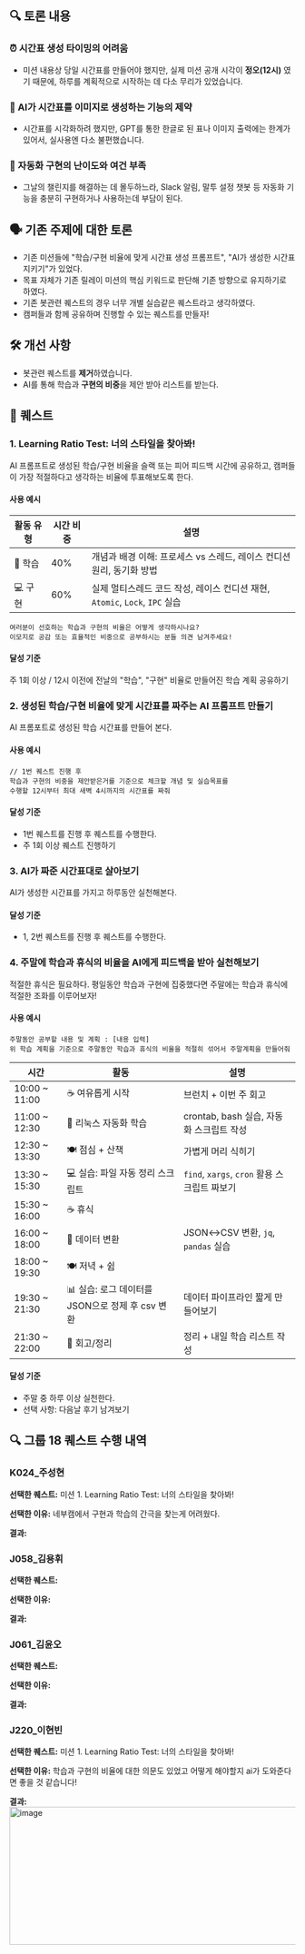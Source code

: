 ## 🔍 토론 내용 
### ⏰ 시간표 생성 타이밍의 어려움
- 미션 내용상 당일 시간표를 만들어야 했지만, 실제 미션 공개 시각이 **정오(12시)** 였기 때문에,  하루를 계획적으로 시작하는 데 다소 무리가 있었습니다.

### 📸 AI가 시간표를 이미지로 생성하는 기능의 제약
- 시간표를 시각화하려 했지만, GPT를 통한 한글로 된 표나 이미지 출력에는 한계가 있어서, 실사용엔 다소 불편했습니다.

### 🤖 자동화 구현의 난이도와 여건 부족
- 그날의 챌린지를 해결하는 데 몰두하느라, Slack 알림, 말투 설정 챗봇 등 자동화 기능을 충분히 구현하거나 사용하는데 부담이 된다.

## 🗣️ 기존 주제에 대한 토론
- 기존 미션들에 "학습/구현 비율에 맞게 시간표 생성 프롬프트", "AI가 생성한 시간표 지키기"가 있었다.
- 목표 자체가 기존 릴레이 미션의 핵심 키워드로 판단해 기존 방향으로 유지하기로 하였다.
- 기존 봇관련 퀘스트의 경우 너무 개별 실습같은 퀘스트라고 생각하였다.
- 캠퍼들과 함께 공유하며 진행할 수 있는 퀘스트를 만들자!


## 🛠️ 개선 사항
- 봇관련 퀘스트를 **제거**하였습니다.
- AI를 통해 학습과 **구현의 비중**을 제안 받아 리스트를 받는다.

## 📝 퀘스트
### 1. Learning Ratio Test: 너의 스타일을 찾아봐!
AI 프롬프트로 생성된 학습/구현 비율을 슬랙 또는 피어 피드백 시간에 공유하고, 캠퍼들이 가장 적절하다고 생각하는 비율에 투표해보도록 한다.
#### 사용 예시
| 활동 유형 | 시간 비중 | 설명                                                     |
| ----- | ----- | ------------------------------------------------------ |
| 📘 학습 | 40%   | 개념과 배경 이해: 프로세스 vs 스레드, 레이스 컨디션 원리, 동기화 방법             |
| 💻 구현 | 60%   | 실제 멀티스레드 코드 작성, 레이스 컨디션 재현, `Atomic`, `Lock`, `IPC` 실습 |

```text
여러분이 선호하는 학습과 구현의 비율은 어떻게 생각하시나요?
이모지로 공감 또는 효율적인 비중으로 공부하시는 분들 의견 남겨주세요!
```
#### 달성 기준
주 1회 이상 / 12시 이전에 전날의 "학습", "구현" 비율로 만들어진 학습 계획 공유하기

### 2. 생성된 학습/구현 비율에 맞게 시간표를 짜주는 AI 프롬프트 만들기
AI 프롬포트로 생성된 학습 시간표를 만들어 본다.
#### 사용 예시
```text
// 1번 퀘스트 진행 후 
학습과 구현의 비중을 제안받은거를 기준으로 체크할 개념 및 실습목표를 
수행할 12시부터 최대 새벽 4시까지의 시간표를 짜줘
```
#### 달성 기준
- 1번 퀘스트를 진행 후 퀘스트를 수행한다.
- 주 1회 이상 퀘스트 진행하기

### 3. AI가 짜준 시간표대로 살아보기
AI가 생성한 시간표를 가지고 하루동안 실천해본다.

#### 달성 기준
- 1, 2번 퀘스트를 진행 후 퀘스트를 수행한다.

### 4. 주말에 학습과 휴식의 비율을 AI에게 피드백을 받아 실천해보기
적절한 휴식은 필요하다. 평일동안 학습과 구현에 집중했다면 주말에는 학습과 휴식에 적절한 조화를 이루어보자!

#### 사용 예시
```text
주말동안 공부할 내용 및 계획 : [내용 입력]
위 학습 계획을 기준으로 주말동안 학습과 휴식의 비율을 적절히 섞어서 주말계획을 만들어줘
```
| 시간             | 활동                                | 설명                                  |
| -------------- | --------------------------------- | ----------------------------------- |
| 10:00 \~ 11:00 | ☕ 여유롭게 시작                         | 브런치 + 이번 주 회고                       |
| 11:00 \~ 12:30 | 📘 리눅스 자동화 학습                     | crontab, bash 실습, 자동화 스크립트 작성       |
| 12:30 \~ 13:30 | 🍽️ 점심 + 산책                       | 가볍게 머리 식히기                          |
| 13:30 \~ 15:30 | 💻 실습: 파일 자동 정리 스크립트              | `find`, `xargs`, `cron` 활용 스크립트 짜보기 |
| 15:30 \~ 16:00 | ☕ 휴식                              |                                     |
| 16:00 \~ 18:00 | 📘 데이터 변환                         | JSON↔CSV 변환, `jq`, `pandas` 실습      |
| 18:00 \~ 19:30 | 🍽️ 저녁 + 쉼                        |                                     |
| 19:30 \~ 21:30 | 📊 실습: 로그 데이터를 JSON으로 정제 후 csv 변환 | 데이터 파이프라인 짧게 만들어보기                  |
| 21:30 \~ 22:00 | 🧘 회고/정리                          | 정리 + 내일 학습 리스트 작성                   |

#### 달성 기준
- 주말 중 하루 이상 실천한다.
- 선택 사항: 다음날 후기 남겨보기 

## 🔍 그룹 18 퀘스트 수행 내역

### K024_주성현

**선택한 퀘스트:** 미션 1. Learning Ratio Test: 너의 스타일을 찾아봐!

**선택한 이유:** 네부캠에서 구현과 학습의 간극을 찾는게 어려웠다.

**결과:**

### J058_김용휘

**선택한 퀘스트:**

**선택한 이유:**

**결과:**

### J061_김윤오

**선택한 퀘스트:**

**선택한 이유:**

**결과:**

### J220_이현빈

**선택한 퀘스트:** 미션 1. Learning Ratio Test: 너의 스타일을 찾아봐!

**선택한 이유:** 학습과 구현의 비율에 대한 의문도 있었고 어떻게 해야할지 ai가 도와준다면 좋을 것  같습니다!

**결과:**
<img width="871" height="243" alt="image" src="https://github.com/user-attachments/assets/f3204b75-9dd7-45bb-ab0f-9299e00998e6" />


